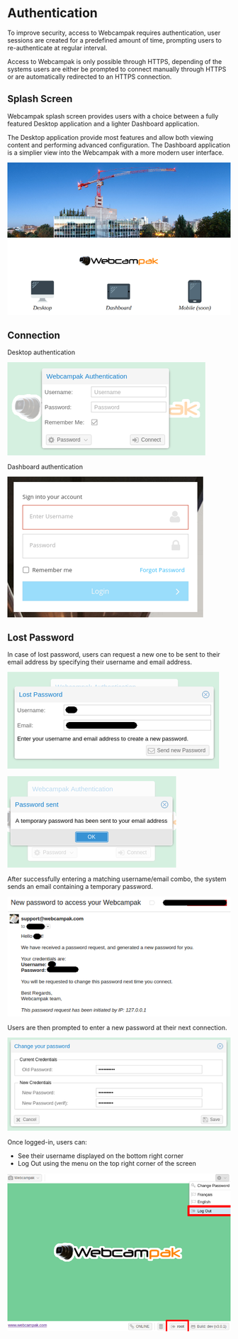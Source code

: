 # Authentication

To improve security, access to Webcampak requires authentication, user sessions are created for a predefined amount of time, prompting users to re-authenticate at regular interval. 

Access to Webcampak is only possible through HTTPS, depending of the systems users are either be prompted to connect manually through HTTPS or are automatically redirected to an HTTPS connection.

## Splash Screen

Webcampak splash screen provides users with a choice between a fully featured Desktop application and a lighter Dashboard application.

The Desktop application provide most features and allow both viewing content and performing advanced configuration. The Dashboard application is a simplier view into the Webcampak with a more modern user interface.

![Webcampak Splash Screen](images/splash.en.png)

## Connection

Desktop authentication

![Desktop Login Screen](images/desktop.login.en.png)

Dashboard authentication

![Dashboard Login Screen](images/dashboard.login.en.png)

## Lost Password

In case of lost password, users can request a new one to be sent to their email address by specifying their username and email address. 

![Recover Lost Password](images/desktop.login.recover.password.en.png)

![Password reset Confirmation](images/desktop.login.recover.password.confirmation.en.png)

After successfully entering a matching username/email combo, the system sends an email containing a temporary password.

![Password reset email](images/desktop.login.recover.password.email.en.png)

Users are then prompted to enter a new password at their next connection.

![Change password](images/desktop.login.update.password.en.png)

Once logged-in, users can:

* See their username displayed on the bottom right corner
* Log Out using the menu on the top right corner of the screen

![Desktop Login Options](images/desktop.login.options.en.png)


